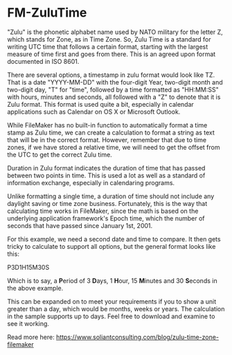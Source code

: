 FM-ZuluTime
===========
"Zulu" is the phonetic alphabet name used by NATO military for the letter Z, which stands for Zone, as in Time Zone. So, Zulu Time is a standard for writing UTC time that follows a certain format, starting with the largest measure of time first and goes from there. This is an agreed upon format documented in ISO 8601. 

There are several options, a timestamp in zulu format would look like <date>T<time>Z. That is a date "YYYY-MM-DD" with the four-digit Year, two-digit month and two-digit day, "T" for "time", followed by a time formatted as "HH:MM:SS" with hours, minutes and seconds, all followed with a "Z" to denote that it is Zulu format. This format is used quite a bit, especially in calendar applications such as Calendar on OS X or Microsoft Outlook. 

While FileMaker has no built-in function to automatically format a time stamp as Zulu time, we can create a calculation to format a string as text that will be in the correct format. However, remember that due to time zones, if we have stored a relative time, we will need to get the offset from the UTC to get the correct Zulu time. 

Duration in Zulu format indicates the duration of time that has passed between two points in time. This is used a lot as well as a standard of information exchange, especially in calendaring programs.  

Unlike formatting a single time, a duration of time should not include any daylight saving or time zone business. Fortunately, this is the way that calculating time works in FileMaker, since the math is based on the underlying application framework's Epoch time, which the number of seconds that have passed since January 1st, 2001.  

For this example, we need a second date and time to compare. It then gets tricky to calculate to support all options, but the general format looks like this: 

P3D1H15M30S 

Which is to say, a <b>P</b>eriod of 3 <b>D</b>ays, 1 <b>H</b>our, 15 <b>M</b>inutes and 30 <b>S</b>econds in the above example.  

This can be expanded on to meet your requirements if you to show a unit greater than a day, which would be months, weeks or years. The calculation in the sample supports up to days. Feel free to download and examine to see it working.


Read more here:
https://www.soliantconsulting.com/blog/zulu-time-zone-filemaker
